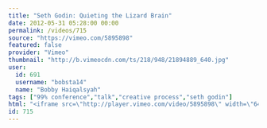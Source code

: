 ```yaml
---
title: "Seth Godin: Quieting the Lizard Brain"
date: 2012-05-31 05:28:00 00:00
permalink: /videos/715
source: "https://vimeo.com/5895898"
featured: false
provider: "Vimeo"
thumbnail: "http://b.vimeocdn.com/ts/218/948/21894889_640.jpg"
user:
  id: 691
  username: "bobsta14"
  name: "Bobby Haiqalsyah"
tags: ["99% conference","talk","creative process","seth godin"]
html: "<iframe src=\"http://player.vimeo.com/video/5895898\" width=\"640\" height=\"480\" frameborder=\"0\" webkitAllowFullScreen mozallowfullscreen allowFullScreen></iframe>"
id: 715
---
```


